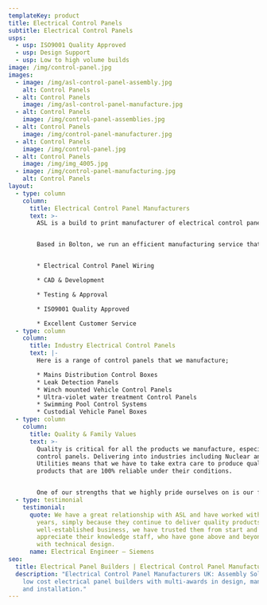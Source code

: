 ```yaml
---
templateKey: product
title: Electrical Control Panels
subtitle: Electrical Control Panels
usps:
  - usp: ISO9001 Quality Approved
  - usp: Design Support
  - usp: Low to high volume builds
image: /img/control-panel.jpg
images:
  - image: /img/asl-control-panel-assembly.jpg
    alt: Control Panels
  - alt: Control Panels
    image: /img/asl-control-panel-manufacture.jpg
  - alt: Control Panels
    image: /img/control-panel-assemblies.jpg
  - alt: Control Panels
    image: /img/control-panel-manufacturer.jpg
  - alt: Control Panels
    image: /img/control-panel.jpg
  - alt: Control Panels
    image: /img/img_4005.jpg
  - image: /img/control-panel-manufacturing.jpg
    alt: Control Panels
layout:
  - type: column
    column:
      title: Electrical Control Panel Manufacturers
      text: >-
        ASL is a build to print manufacturer of electrical control panels.


        Based in Bolton, we run an efficient manufacturing service that covers a range of control panel types, from small simple box build to highly complex panel build assembly.


        * Electrical Control Panel Wiring

        * CAD & Development 

        * Testing & Approval

        * ISO9001 Quality Approved

        * Excellent Customer Service
  - type: column
    column:
      title: Industry Electrical Control Panels
      text: |-
        Here is a range of control panels that we manufacture;

        * Mains Distribution Control Boxes
        * Leak Detection Panels
        * Winch mounted Vehicle Control Panels
        * Ultra-violet water treatment Control Panels
        * Swimming Pool Control Systems
        * Custodial Vehicle Panel Boxes
  - type: column
    column:
      title: Quality & Family Values
      text: >-
        Quality is critical for all the products we manufacture, especially
        control panels. Delivering into industries including Nuclear and
        Utilities means that we have to take extra care to produce quality
        products that are 100% reliable under their conditions.  


        One of our strengths that we highly pride ourselves on is our family values. As a family-run business owned by the second generation, we are passionate about maintaining a happy and healthy workforce, and also building close partnerships with our customers.
  - type: testimonial
    testimonial:
      quote: We have a great relationship with ASL and have worked with them for many
        years, simply because they continue to deliver quality products. Being a
        well-established business, we have trusted them from start and
        appreciate their knowledge staff, who have gone above and beyond to help
        with technical design.
      name: Electrical Engineer – Siemens
seo:
  title: Electrical Panel Builders | Electrical Control Panel Manufacturers UK
  description: "Electrical Control Panel Manufacturers UK: Assembly Solutions are
    low cost electrical panel builders with multi-awards in design, manufacture
    and installation."
---
```

